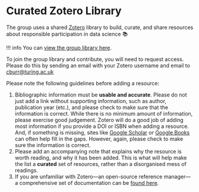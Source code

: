 # Curated Zotero Library
The group uses a shared [Zotero](https://zotero.org) library to build, curate, and share resources about responsible participation in data science 📚

!!! info
    You can [view the group library here](https://www.zotero.org/groups/2746789/facilitating_responsible_participation_in_data_science/library).

To join the group library and contribute, you will need to request access. Please do this by sending an email with your Zotero username and email to [cburr@turing.ac.uk](mailto:cburr@turing.ac.uk)

Please note the following guidelines before adding a resource:

1. Bibliographic information must be **usable and accurate**. Please do not just add a link without supporting information, such as author, publication year (etc.), and please check to make sure that the information is correct. While there is no minimum amount of information, please exercise good judgement. Zotero will do a good job of adding most information if you provide a DOI or ISBN when adding a resource. And, if something is missing, sites like [Google Scholar](https://scholar.google.com) or [Google Books](https://books.google.com) can often help fill in the gaps. However, again, please check to make sure the information is correct.
2. Please add an accompanying note that explains why the resource is worth reading, and why it has been added. This is what will help make the list a **curated** set of resources, rather than a disorganised mess of readings.
3. If you are unfamiliar with Zotero—an open-source reference manager—a comprehensive set of documentation can be [found here](https://www.zotero.org/support/).
